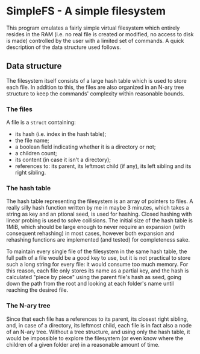 SimpleFS - A simple filesystem
==============================

This program emulates a fairly simple virtual filesystem which entirely resides in the RAM (i.e. no real file is created or modified, no access to disk is made) controlled by the user with a limited set of commands. A quick description of the data structure used follows.

Data structure
--------------

The filesystem itself consists of a large hash table which is used to store each file. In addition to this, the files are also organized in an N-ary tree structure to keep the commands' complexity within reasonable bounds.

### The files

A file is a `struct` containing:
  - its hash (i.e. index in the hash table);
  - the file name;
  - a boolean field indicating whether it is a directory or not;
  - a children count;
  - its content (in case it isn't a directory);
  - references to: its parent, its leftmost child (if any), its left sibling and
    its right sibling.

### The hash table

The hash table representing the filesystem is an array of pointers to files. A really silly hash function written by me in maybe 3 minutes, which takes a string as key and an ptional seed, is used for hashing. Closed hashing with linear probing is used to solve collisions. The initial size of the hash table is 1MiB, which should be large enough to never require an expansion (with consequent rehashing) in most cases, however both expansion and rehashing functions are implemented (and tested) for completeness sake.

To maintain every single file of the filesystem in the same hash table, the full path of a file would be a good key to use, but it is not practical to store such a long string for every file: it would consume too much memory. For this reason, each file only stores its name as a partial key, and the hash is calculated "piece by piece" using the parent file's hash as seed, going down the path from the root and looking at each folder's name until reaching the desired file.

### The N-ary tree

Since that each file has a references to its parent, its closest right sibling, and, in case of a directory, its leftmost child, each file is in fact also a node of an N-ary tree. Without a tree structure, and using only the hash table, it would be impossible to explore the filesystem (or even know where the children of a given folder are) in a reasonable amount of time.
